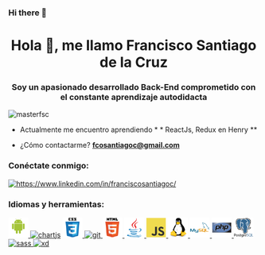 ### Hi there 👋
<h1 align = "center"> Hola 👋, me llamo Francisco Santiago de la Cruz </h1>
<h3 align = "center"> Soy un apasionado desarrollado Back-End comprometido con el constante aprendizaje autodidacta </h3>

<p align = "left"> <img src = "https://komarev.com/ghpvc/?username=masterfsc&label=Profile%20views&color=0e75b6&style=flat" alt = "masterfsc" /> </p>

- Actualmente me encuentro aprendiendo * * ReactJs, Redux en Henry **

- ¿Cómo contactarme? **fcosantiagoc@gmail.com**

<h3 align = "left"> Conéctate conmigo: </h3>
<p align = "left">
<a href="https://www.linkedin.com/in/franciscosantiagoc/" target="_blank"> <img align = "center" src = "https://raw.githubusercontent.com/rahuldkjain/github-profile-readme-generator/master/src/images/icons/Social/linked-in-alt.svg "alt ="https://www.linkedin.com/in/franciscosantiagoc/" height ="30" width ="40"/> </a>
</p>

<h3 align =" left "> Idiomas y herramientas: </h3>
<p align = "left"> 
  <a href="https://developer.android.com" target="_blank"> <img src = "https://raw.githubusercontent.com/devicons/devicon/master/icons/android/android-original-wordmark.svg "alt =" android "width =" 40 "height =" 40 "/> </a> 
  <a href ="https://www.chartjs.org"target = "_blank"> <img src = "https://www.chartjs.org/img/chartjs-logo.svg" alt ="chartjs" width = "40" height = "40" /></a> 
  <a href = "https://www.w3schools.com/css/" target = "_blank"> <img src = "https://raw.githubusercontent.com/devicons/devicon/master/icons/css3/css3-original-wordmark.svg" alt ="css3 "width =" 40 "height ="40"/> </a> 
  <a href="https://git-scm.com/" target="_blank"> <img src ="https://www.vectorlogo.zone/logos/git-scm/git-scm-icon.svg" alt ="git"width =" 40 "height ="40"/> </a> 
  <a href ="https://www.w3.org/html/"target ="_blank"> <img src ="https://raw.githubusercontent.com/devicons/devicon/master/icons/html5/html5-original-wordmark.svg "alt =" html5 "width =" 40 "height =" 40 "/> 
  </a> <a href="https://www.java.com" target="_blank"> <img src ="https://raw.githubusercontent.com/devicons/devicon/master/icons/java/java-original.svg" alt =" java "width =" 40 "height =" 40 "/> </a>
  <a href ="https://developer.mozilla.org/es/docs/Web/JavaScript/Guide" target ="_blank"> <img src ="https://raw.githubusercontent.com/devicons/devicon/master/icons/javascript/javascript-original.svg" alt =" javascript " width ="40" height ="40"/> </a> 
  <a href="https://www.linux.org/" target="_blank"> <img src ="https://raw.githubusercontent.com/devicons/devicon/master/icons/linux/linux-original.svg" alt ="linux" width ="40" height ="40"/> </a> <a href = "https://www.mysql.com/" target ="_blank"> <img src ="https://raw.githubusercontent.com/devicons/devicon/master/icons/mysql/mysql-original-wordmark.svg" alt ="mysql" width = "40" height = "40" /> </a> 
  <a href="https://www.php.net" target="_blank"> <img src ="https://raw.githubusercontent.com/devicons/devicon/master/icons/php/php-original.svg" alt ="php" width =" 40 "height ="40"/> </a> 
  <a href ="https://www.postgresql.org" target ="_blank"> <img src ="https://raw.githubusercontent.com/devicons/devicon/master/icons/postgresql/postgresql-original-wordmark.svg" alt ="postgresql" width ="40" height = "40" /> </a> 
  <a href="https://sass-lang.com" target="_blank"> <img src = "https://raw.githubusercontent.com/devicons/devicon /master/icons/sass/sass-original.svg " alt ="sass" width ="40" height ="40"/> </a> <a href ="https://www.adobe.com/products/xd.html " target ="_blank"> <img src ="https://cdn.worldvectorlogo.com/logos/adobe-xd.svg" alt ="xd" width ="40" height ="40"/> </a> </p>


